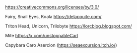 https://creativecommons.org/licenses/by/3.0/

Fairy, Snail Eyes, Koala
https://delapouite.com/

Triton Head, Unicorn, Trilobyte
https://lorcblog.blogspot.com/

Mite
https://x.com/unstoppableCarl

Capybara
Caro Asercion (https://seaexcursion.itch.io/)